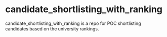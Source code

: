 # candidate_shortlisting_with_ranking
candidate_shortlisting_with_ranking is a repo for POC shortlisting candidates based on the university rankings.
